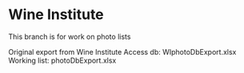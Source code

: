 # Wine Institute

This branch is for work on photo lists

Original export from Wine Institute Access db: WIphotoDbExport.xlsx
Working list: photoDbExport.xlsx

